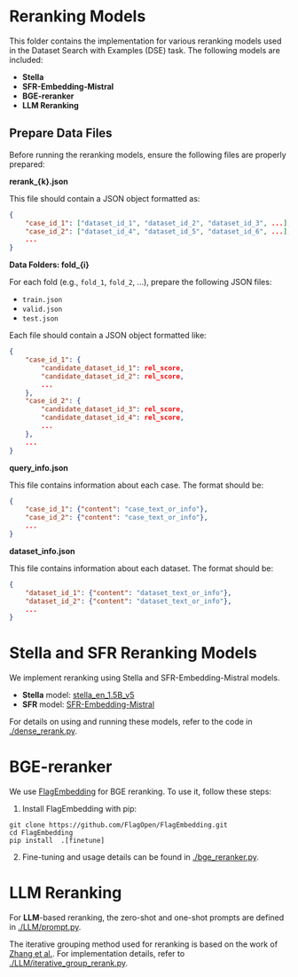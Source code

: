 
# Reranking Models

This folder contains the implementation for various reranking models used in the Dataset Search with Examples (DSE) task. The following models are included:

- **Stella**
-  **SFR-Embedding-Mistral**
-  **BGE-reranker**
-  **LLM Reranking**

## Prepare Data Files

Before running the reranking models, ensure the following files are properly prepared:

**rerank_{k}.json**

This file should contain a JSON object formatted as:

```json
{
    "case_id_1": ["dataset_id_1", "dataset_id_2", "dataset_id_3", ...],
    "case_id_2": ["dataset_id_4", "dataset_id_5", "dataset_id_6", ...],
    ...
}
```

**Data Folders: fold_{i}**

For each fold (e.g., `fold_1`, `fold_2`, ...), prepare the following JSON files:
- `train.json`
- `valid.json`
- `test.json`

Each file should contain a JSON object formatted like:

```json
{
    "case_id_1": {
        "candidate_dataset_id_1": rel_score,
        "candidate_dataset_id_2": rel_score,
        ...
    },
    "case_id_2": {
        "candidate_dataset_id_3": rel_score,
        "candidate_dataset_id_4": rel_score,
        ...
    },
    ...
}
```

**query_info.json**

This file contains information about each case. The format should be:

```json
{
    "case_id_1": {"content": "case_text_or_info"},
    "case_id_2": {"content": "case_text_or_info"},
    ...
}
```

**dataset_info.json**

This file contains information about each dataset. The format should be:

```json
{
    "dataset_id_1": {"content": "dataset_text_or_info"},
    "dataset_id_2": {"content": "dataset_text_or_info"},
    ...
}
```

# Stella and SFR Reranking Models

We implement reranking using Stella and SFR-Embedding-Mistral models.

- **Stella** model: [stella_en_1.5B_v5](https://huggingface.co/dunzhang/stella_en_1.5B_v5) 
- **SFR** model: [SFR-Embedding-Mistral](https://huggingface.co/Salesforce/SFR-Embedding-Mistral)
  
For details on using and running these models, refer to the code in [./dense_rerank.py](./dense_rerank.py).


# BGE-reranker

We use [FlagEmbedding](https://github.com/FlagOpen/FlagEmbedding) for BGE reranking. To use it, follow these steps:

1. Install FlagEmbedding with pip:

```
git clone https://github.com/FlagOpen/FlagEmbedding.git
cd FlagEmbedding
pip install  .[finetune]
```

2. Fine-tuning and usage details can be found in [./bge_reranker.py](./bge_reranker.py).


# LLM Reranking

For **LLM**-based reranking, the zero-shot and one-shot prompts are defined in [./LLM/prompt.py](./LLM/prompt.py).

The iterative grouping method used for reranking is based on the work of [Zhang et al.](https://doi.org/10.1145/3626772.3657966). For implementation details, refer to [./LLM/iterative_group_rerank.py](./LLM/iterative_group_rerank.py).